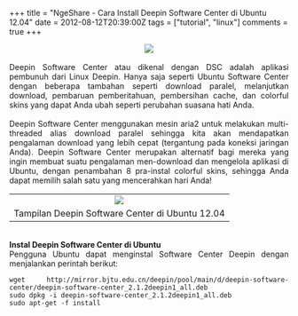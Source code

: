 +++
title = "NgeShare - Cara Install Deepin Software Center di Ubuntu 12.04"
date = 2012-08-12T20:39:00Z
tags = ["tutorial", "linux"]
comments = true
+++

<center><img border="0" data-original-height="600" data-original-width="1200" src="https://3.bp.blogspot.com/-iM7XG4ivgUA/XF5Iv1ivZrI/AAAAAAAATIY/InxZKI0sEuc8rat0tnvGaPx2ZLjFZoyrgCLcBGAs/s1600/deepin.png" /></center><br />
<div style="text-align: justify;">Deepin Software Center atau dikenal dengan DSC adalah aplikasi pembunuh dari Linux Deepin. Hanya saja seperti Ubuntu Software Center dengan beberapa tambahan seperti download paralel, melanjutkan download, pembaruan pemberitahuan, pembersihan cache, dan&nbsp;colorful skins&nbsp;yang dapat Anda ubah seperti perubahan suasana hati Anda.<br /><br />
Deepin Software Center menggunakan mesin aria2 untuk melakukan multi-threaded alias download paralel sehingga kita akan mendapatkan pengalaman download yang lebih cepat (tergantung pada koneksi jaringan Anda). Deepin Software Center merupakan alternatif bagi mereka yang ingin membuat suatu pengalaman men-download dan mengelola aplikasi di Ubuntu, dengan penambahan 8 pra-instal&nbsp;colorful skins, sehingga Anda dapat memilih salah satu yang mencerahkan hari Anda!<br />
<table cellpadding="0" cellspacing="0" class="tr-caption-container" style="margin-left: auto; margin-right: auto; text-align: center;"><tbody><tr><td style="text-align: center;"><img border="0" src="https://2.bp.blogspot.com/-3sCzsBKwzHs/UCexAogoRbI/AAAAAAAACNM/b7Z7NJLsOVA/s1600/dsc.jpg" /></td></tr><tr><td class="tr-caption" style="text-align: center;">Tampilan Deepin Software Center di Ubuntu 12.04</td></tr></tbody></table><br />
<b>Instal Deepin Software Center di Ubuntu</b><br />Pengguna Ubuntu dapat menginstal Software Center Deepin dengan menjalankan perintah berikut:<br />
<pre><code>wget http://mirror.bjtu.edu.cn/deepin/pool/main/d/deepin-software-center/deepin-software-center_2.1.2deepin1_all.deb<br />sudo dpkg -i deepin-software-center_2.1.2deepin1_all.deb<br />sudo apt-get -f install</code></pre></div>
